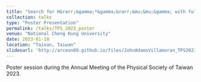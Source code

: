 ```yaml
---
title: "Search for H&rarr;&gamma;*&gamma;&rarr;&mu;&mu;&gamma; with full LHC Run-2 data collected by the CMS detector"
collection: talks
type: "Poster Presentation"
permalink: /talks/TPS_2023_poster
venue: "National Cheng Kung University"
date: 2023-01-18
location: "Tainan, Taiwan"
slidesurl: 'http://arceon09.github.io/files/JohnAdamsVillamoran_TPS2023_Poster.pdf'
---
```


Poster session during the Annual Meeting of the Physical Society of Taiwan 2023.